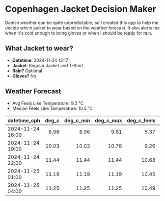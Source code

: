 
# Copenhagen Jacket Decision Maker

Danish weather can be quite unpredictable, so I created this app to help me decide which jacket to wear based on the weather forecast. 
It also alerts me when it's cold enough to bring gloves or when I should be ready for rain.

## What Jacket to wear?

- **Datetime**: 2024-11-24 13:17
- **Jacket**: Regular Jacket and T-Shirt
- **Rain?** Optional
- **Gloves?** No

## Weather Forecast
- Avg Feels Like Temperature: 9.3 °C
- Median Feels Like Temperature: 10.5 °C

| datetime_cph     |   deg_c |   deg_c_min |   deg_c_max |   deg_c_feels | weather   | wind   | rain   |
|:-----------------|--------:|------------:|------------:|--------------:|:----------|:-------|:-------|
| 2024-11-24 16:00 |    8.96 |        8.96 |        9.81 |          5.37 | Rain      | High   | Low    |
| 2024-11-24 19:00 |   10.03 |       10.03 |       10.78 |          9.26 | Clouds    | High   | None   |
| 2024-11-24 22:00 |   11.44 |       11.44 |       11.44 |         10.68 | Clouds    | High   | None   |
| 2024-11-25 01:00 |   11.19 |       11.19 |       11.19 |         10.45 | Clouds    | High   | None   |
| 2024-11-25 04:00 |   11.25 |       11.25 |       11.25 |         10.49 | Clouds    | High   | None   |
        
